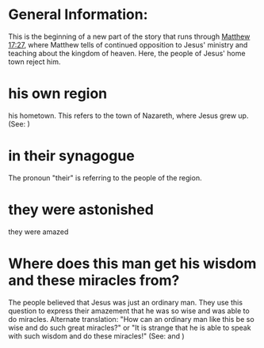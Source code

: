 
# General Information:
This is the beginning of a new part of the story that runs through [Matthew 17:27](../17/27.md), where Matthew tells of continued opposition to Jesus' ministry and teaching about the kingdom of heaven. Here, the people of Jesus' home town reject him.

# his own region
his hometown. This refers to the town of Nazareth, where Jesus grew up. (See: )

# in their synagogue
The pronoun "their" is referring to the people of the region.

# they were astonished
they were amazed

# Where does this man get his wisdom and these miracles from?
The people believed that Jesus was just an ordinary man. They use this question to express their amazement that he was so wise and was able to do miracles. Alternate translation: "How can an ordinary man like this be so wise and do such great miracles?" or "It is strange that he is able to speak with such wisdom and do these miracles!" (See:  and )